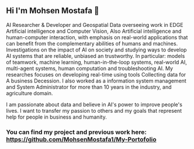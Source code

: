 ## Hi I'm Mohsen Mostafa 👋

AI Researcher & Developer and Geospatial Data overseeing work in EDGE Artificial intelligence and Computer Vision, Also Artificial intelligence and human-computer interaction, with emphasis on real-world applications that can benefit from the complementary abilities of humans and machines. Investigations on the impact of AI on society and studying ways to develop AI systems that are reliable, unbiased an trustworthy. In particular: models of teamwork, machine learning, human-in-the-loop systems, real-world AI, multi-agent systems, human computation and troubleshooting AI. My researches focuses on developing real-time using tools Collecting data for A business Decession. I also worked as a information system management and System Administrator for more than 10 years in the industry, and agriculture domain.

I am passionate about data and believe in AI's power to improve people's lives. I want to transfer my passion to others and my goals that represent help for people in business and humanity.

### You can find my project and previous work here: https://github.com/MohsenMostafa1/My-Portofolio
